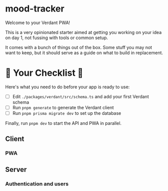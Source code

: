 # mood-tracker

Welcome to your Verdant PWA!

This is a very opinionated starter aimed at getting you working on your idea on day 1, not fussing with tools or common setup.

It comes with a bunch of things out of the box. Some stuff you may not want to keep, but it should serve as a guide on what to build in replacement.

# 👀 Your Checklist 👀

Here's what you need to do before your app is ready to use:

- [ ] Edit `./packages/verdant/src/schema.ts` and add your first Verdant schema
- [ ] Run `pnpm generate` to generate the Verdant client
- [ ] Run `pnpm prisma migrate dev` to set up the database

Finally, run `pnpm dev` to start the API and PWA in parallel.

## Client

### PWA

## Server

### Authentication and users
